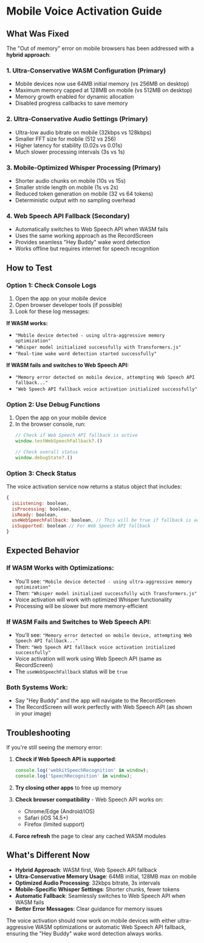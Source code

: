 # Mobile Voice Activation Guide

## What Was Fixed

The "Out of memory" error on mobile browsers has been addressed with a **hybrid approach**:

### 1. **Ultra-Conservative WASM Configuration** (Primary)
- Mobile devices now use 64MB initial memory (vs 256MB on desktop)
- Maximum memory capped at 128MB on mobile (vs 512MB on desktop)
- Memory growth enabled for dynamic allocation
- Disabled progress callbacks to save memory

### 2. **Ultra-Conservative Audio Settings** (Primary)
- Ultra-low audio bitrate on mobile (32kbps vs 128kbps)
- Smaller FFT size for mobile (512 vs 256)
- Higher latency for stability (0.02s vs 0.01s)
- Much slower processing intervals (3s vs 1s)

### 3. **Mobile-Optimized Whisper Processing** (Primary)
- Shorter audio chunks on mobile (10s vs 15s)
- Smaller stride length on mobile (1s vs 2s)
- Reduced token generation on mobile (32 vs 64 tokens)
- Deterministic output with no sampling overhead

### 4. **Web Speech API Fallback** (Secondary)
- Automatically switches to Web Speech API when WASM fails
- Uses the same working approach as the RecordScreen
- Provides seamless "Hey Buddy" wake word detection
- Works offline but requires internet for speech recognition

## How to Test

### Option 1: Check Console Logs
1. Open the app on your mobile device
2. Open browser developer tools (if possible)
3. Look for these log messages:

**If WASM works:**
- `"Mobile device detected - using ultra-aggressive memory optimization"`
- `"Whisper model initialized successfully with Transformers.js"`
- `"Real-time wake word detection started successfully"`

**If WASM fails and switches to Web Speech API:**
- `"Memory error detected on mobile device, attempting Web Speech API fallback..."`
- `"Web Speech API fallback voice activation initialized successfully"`

### Option 2: Use Debug Functions
1. Open the app on your mobile device
2. In the browser console, run:
   ```javascript
   // Check if Web Speech API fallback is active
   window.testWebSpeechFallback?.()
   
   // Check overall status
   window.debugState?.()
   ```

### Option 3: Check Status
The voice activation service now returns a status object that includes:
```javascript
{
  isListening: boolean,
  isProcessing: boolean,
  isReady: boolean,
  useWebSpeechFallback: boolean, // This will be true if fallback is active
  isSupported: boolean // For Web Speech API fallback
}
```

## Expected Behavior

### If WASM Works with Optimizations:
- You'll see: `"Mobile device detected - using ultra-aggressive memory optimization"`
- Then: `"Whisper model initialized successfully with Transformers.js"`
- Voice activation will work with optimized Whisper functionality
- Processing will be slower but more memory-efficient

### If WASM Fails and Switches to Web Speech API:
- You'll see: `"Memory error detected on mobile device, attempting Web Speech API fallback..."`
- Then: `"Web Speech API fallback voice activation initialized successfully"`
- Voice activation will work using Web Speech API (same as RecordScreen)
- The `useWebSpeechFallback` status will be `true`

### Both Systems Work:
- Say "Hey Buddy" and the app will navigate to the RecordScreen
- The RecordScreen will work perfectly with Web Speech API (as shown in your image)

## Troubleshooting

If you're still seeing the memory error:

1. **Check if Web Speech API is supported**:
   ```javascript
   console.log('webkitSpeechRecognition' in window);
   console.log('SpeechRecognition' in window);
   ```

2. **Try closing other apps** to free up memory

3. **Check browser compatibility** - Web Speech API works on:
   - Chrome/Edge (Android/iOS)
   - Safari (iOS 14.5+)
   - Firefox (limited support)

4. **Force refresh** the page to clear any cached WASM modules

## What's Different Now

- **Hybrid Approach**: WASM first, Web Speech API fallback
- **Ultra-Conservative Memory Usage**: 64MB initial, 128MB max on mobile
- **Optimized Audio Processing**: 32kbps bitrate, 3s intervals
- **Mobile-Specific Whisper Settings**: Shorter chunks, fewer tokens
- **Automatic Fallback**: Seamlessly switches to Web Speech API when WASM fails
- **Better Error Messages**: Clear guidance for memory issues

The voice activation should now work on mobile devices with either ultra-aggressive WASM optimizations or automatic Web Speech API fallback, ensuring the "Hey Buddy" wake word detection always works.
